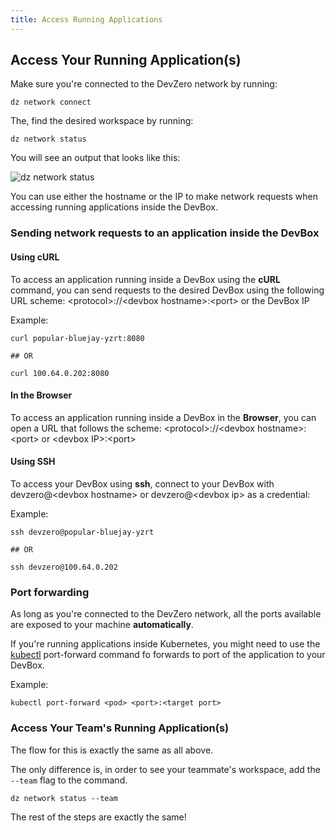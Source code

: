 ```yaml
---
title: Access Running Applications
---
```

## Access Your Running Application(s)

Make sure you're connected to the DevZero network by running:

```
dz network connect
```

The, find the desired workspace by running:

```
dz network status
```

You will see an output that looks like this:

![dz network status](../.gitbook/assets/net-status.png)

You can use either the hostname or the IP to make network requests when accessing running applications inside the DevBox.

### Sending network requests to an application inside the DevBox

#### Using cURL

To access an application running inside a DevBox using the **cURL** command, you can send requests to the desired DevBox using the following URL scheme: \<protocol>://\<devbox hostname>:\<port> or the DevBox IP

Example:

```
curl popular-bluejay-yzrt:8080

## OR

curl 100.64.0.202:8080
```

#### In the Browser

To access an application running inside a DevBox in the **Browser**, you can open a URL that follows the scheme: \<protocol>://\<devbox hostname>:\<port> or \<devbox IP>:\<port>

#### Using SSH

To access your DevBox using **ssh**, connect to your DevBox with devzero@\<devbox hostname> or devzero@\<devbox ip> as a credential:

Example:

```
ssh devzero@popular-bluejay-yzrt

## OR

ssh devzero@100.64.0.202
```

### Port forwarding

As long as you're connected to the DevZero network, all the ports available are exposed to your machine **automatically**.

If you're running applications inside Kubernetes, you might need to use the [kubectl](../references/starter-templates/infra/kubectl.md) port-forward command fo forwards to port of the application to your DevBox.

Example:

```
kubectl port-forward <pod> <port>:<target port>
```

### Access Your Team's Running Application(s)

The flow for this is exactly the same as all above.

The only difference is, in order to see your teammate's workspace, add the `--team` flag to the command.

```
dz network status --team
```

The rest of the steps are exactly the same!
